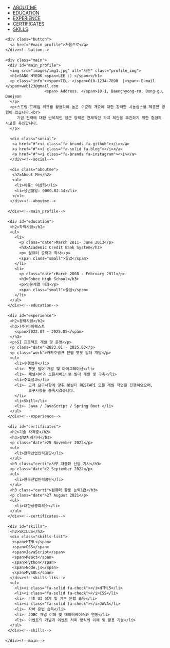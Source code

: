 <!DOCTYPE html>
<html lang="ko">
  <head>
  <meta cahrset="UTF-8">
  <title>SANG HYEOK LEE</title>
  <link rel="stylesheet" href="https://cdnjs.cloudflare.com/ajax/libs/font-awesome/6.7.2/css/all.min.css" integrity="sha512-Evv84Mr4kqVGRNSgIGL/F/aIDqQb7xQ2vcrdIwxfjThSH8CSR7PBEakCr51Ck+w+/U6swU2Im1vVX0SVk9ABhg==" crossorigin="anonymous" referrerpolicy="no-referrer" />
  <link rel="stylesheet" href="style.css">
  </head>
  <body>
    <div class="sidebar">
     <nav>
      <ul>
        <li><a href="#main_profile">ABOUT ME</a></li>
        <li><a href="#education">EDUCATION</a></li>
        <li><a href="#experience">EXPERIENCE</a></li>
        <li><a href="#certificates">CERTIFICATES</a></li>
        <li><a href="#skills">SKILLS</a></li>
      </ul>
     </nav>
    </div><!--sidebar-->

    <div class="button">
      <a href="#main_profile">처음으로</a>
    </div><!--button-->

    <div class="main">
     <div id="main_profile">
      <img src="images/img1.jpg" alt="사진" class="profile_img">
      <h1>SANG HYEOK <span>LEE :) </span></h1>
      <p class="info"><span>TEL. </span>010-1234-7898  |<span> E-mail. </span>web123@gmail.com
                     <span> Address. </span>10-1, Baengnyong-ro, Dong-gu, Daejeon
      </p>
      <p>스프링 프레임 워크를 활용하여 높은 수준의 개요에 대한 강력한 시놉십스를 제공한 경험이 있습니다.<br>
         기업 전략에 대한 반복적인 접근 방힉은 전체적인 가치 제안을 추진하기 위한 협업적 사고를 촉진합니다.
      </p>

      <div class="social">
       <a href="#"><i class="fa-brands fa-github"></i></a>
       <a href="#"><i class="fa-solid fa-blog"></i></a>
       <a href="#"><i class="fa-brands fa-instagram"></i></a>
      </div><!--social-->

      <div class="aboutme">
       <h2>About Me</h2>
       <ul>
        <li>이름: 이상혁</li>
        <li>생년월일: 0000.02.14</li>
       </ul>
      </div><!--aboutme-->
       
     </div><!--main_profile-->

     <div id="education">
      <h2>학력사항</h2>
      <ul>
        <li>
          <p class="date">March 2011- June 2013</p>
          <h3>Academic Credit Bank System</h3>
          <p> 컴퓨터 공학과 학사</p>
          <span class="small">졸업</span>
        </li>
        <li>
          <p class="date">March 2008 - February 2011</p>
          <h3>Sohee High School</h3>
          <p>인문계열 이과</p>
          <span class="small">졸업</span>
        </li>
      </ul>
     </div><!--education-->

     <div id="experience">
      <h2>경력사항</h2>
      <h3>(주)다이퀘스트
        <span>2022.07 ~ 2025.05</span>
      </h3>
      <p>SI 프로젝트 개발 및 운영</p>
      <p class="date">2023.01 - 2025.03</p>
      <p class="work">카카오뱅크 인앱 챗봇 빌더 개발</p>
      <ul>
        <li>수행업무</li>
        <li>- 챗봇 빌더 개발 및 마이그레이션</li>
        <li>- 채널서버와 스킭서버간 봇 빌더 개발 및 구축</li>
        <li>주요성과</li>
        <li>- 고객 요구사항에 맞춰 봇빌더 RESTAPI 모듈 개발 작업을 진행하였으며, 
              요구사항을 충족시켰습니다.
        </li>
        <li>Skill</li>
        <li>- Java / JavaScript / Spring Boot </li>
      </ul>
     </div><!--experience-->

     <div id="certificates">
      <h2>기술 자격증</h2>
      <h3>정보처리기사</h3>
      <p class="date">25 November 2022</p>
      <ul>
        <li>한국산업인력공단</li>
      </ul>
      <h3 class="certi">사무 자동화 산업 기사</h3>
      <p class="date">2 September 2022</p>
      <ul>
        <li>한국산업인력공단</li>        
      </ul>
      <h3 class="certi">컴퓨터 활용 능력1급</h3>
      <p class="date">27 August 2021</p>
      <ul>
        <li>대한상공회의소</li>
      </ul>
     </div><!--certificates-->

     <div id="skills">
      <h2>SKILLS</h2>
      <div class="skills-list">
       <span>HTML</span>
       <span>CSS</span>
       <span>JavaScript</span>
       <span>React</span>
       <span>Python</span>
       <span>Node.js</span>
       <span>MySQL</span>
      </div><!--skills-liks-->
      <ul>
        <li><i class="fa-solid fa-check"></i>HTML5</li>
        <li><i class="fa-solid fa-check"></i>CSS</li>
        <li>- 기초 UI 설계 및 기본 문법 습득</li>
        <li><i class="fa-solid fa-check"></i>JAVA</li>
        <li>- 자바 문법 습득</li>
        <li>- JDBC 개념 이해 및 데이터베이스와 연동</li>
        <li>- 이벤트의 개념과 이벤트 처리 방식의 이해 및 활용 가능</li>
      </ul>
     </div><!--skills-->

    </div><!--main-->
  </body>
  </html>

